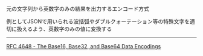 元の文字列から英数字のみの結果を出力するエンコード方式

例としてJSONで用いられる波括弧やダブルクォーテーション等の特殊文字を適切に扱えるよう、英数字のみの値に変換する

---

[RFC 4648 - The Base16, Base32, and Base64 Data Encodings](https://tex2e.github.io/rfc-translater/html/rfc4648)